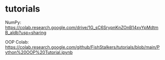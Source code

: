 # tutorials

NumPy: https://colab.research.google.com/drive/1G_sC6SrypnKnZOnB14xyYpMdtmB_aldb?usp=sharing

OOP Colab: https://colab.research.google.com/github/FishStalkers/tutorials/blob/main/Python%20OOP%20Tutorial.ipynb
